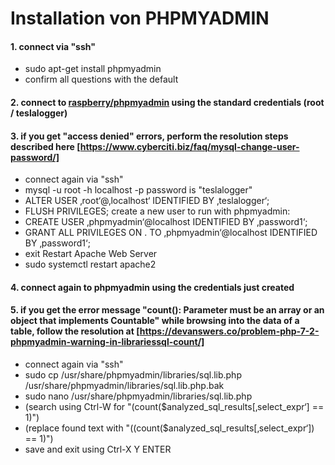 # Installation von PHPMYADMIN

#### 1. connect via "ssh"
  * sudo apt-get install phpmyadmin
  * confirm all questions with the default

#### 2. connect to [raspberry/phpmyadmin](http://raspberry/phpmyadmin) using the standard credentials (root / teslalogger)

#### 3. if you get "access denied" errors, perform the resolution steps described here [https://www.cyberciti.biz/faq/mysql-change-user-password/]
  * connect again via "ssh"
  * mysql -u root -h localhost -p
   password is "teslalogger"
  * ALTER USER ‚root‘@‚localhost‘ IDENTIFIED BY ‚teslalogger‘;
  * FLUSH PRIVILEGES;
   create a new user to run with phpmyadmin:
  * CREATE USER ‚phpmyadmin‘@localhost IDENTIFIED BY ‚password1‘;
  * GRANT ALL PRIVILEGES ON . TO ‚phpmyadmin‘@localhost IDENTIFIED BY ‚password1‘;
  * exit
   Restart Apache Web Server
  * sudo systemctl restart apache2

#### 4. connect again to phpmyadmin using the credentials just created

#### 5. if you get the error message "count(): Parameter must be an array or an object that implements Countable" while browsing into the data of a table, follow the resolution at [https://devanswers.co/problem-php-7-2-phpmyadmin-warning-in-librariessql-count/]
  * connect again via "ssh"
  * sudo cp /usr/share/phpmyadmin/libraries/sql.lib.php /usr/share/phpmyadmin/libraries/sql.lib.php.bak
  * sudo nano /usr/share/phpmyadmin/libraries/sql.lib.php
  * (search using Ctrl-W for "(count($analyzed_sql_results[‚select_expr‘] == 1)")
  * (replace found text with "((count($analyzed_sql_results[‚select_expr‘]) == 1)")
  * save and exit using Ctrl-X Y ENTER
